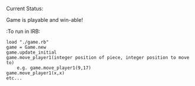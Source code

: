Current Status:

Game is playable and win-able!

:To run in IRB:

	load "./game.rb"
	game = Game.new
	game.update_initial
	game.move_player1(integer position of piece, integer position to move to)
		e.g. game.move_player1(9,17)
	game.move_player1(x,x)
	etc...

	
